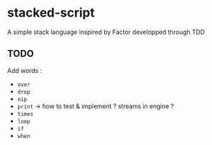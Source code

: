 # stacked-script

A simple stack language inspired by Factor developped through TDD

## TODO

Add words :
 - `over`
 - `drop`
 - `nip`
 - `print` -> how to test & implement ? streams in engine ?
 - `times`
 - `loop`
 - `if`
 - `when`
